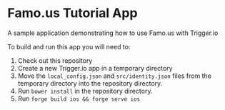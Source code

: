 # Famo.us Tutorial App

A sample application demonstrating how to use Famo.us with Trigger.io

To build and run this app you will need to:

1.   Check out this repository
2.   Create a new Trigger.io app in a temporary directory
3.   Move the ``local_config.json`` and ``src/identity.json`` files from the temporary directory into the repository directory.
4.   Run ``bower install`` in the repository directory.
5.   Run ``forge build ios && forge serve ios``

